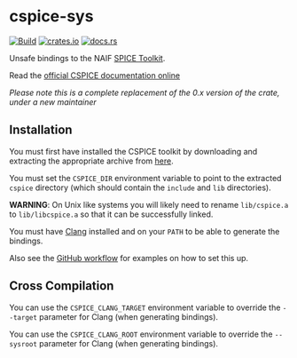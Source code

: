 # cspice-sys

[![Build](https://github.com/jacob-pro/cspice-rs/actions/workflows/rust.yml/badge.svg)](https://github.com/jacob-pro/cspice-rs/actions)
[![crates.io](https://img.shields.io/crates/v/cspice-sys.svg)](https://crates.io/crates/cspice-sys)
[![docs.rs](https://docs.rs/cspice-sys/badge.svg)](https://docs.rs/cspice-sys/latest/cspice_sys/)

Unsafe bindings to the NAIF [SPICE Toolkit](https://naif.jpl.nasa.gov/naif/index.html).

Read the [official CSPICE documentation online](https://naif.jpl.nasa.gov/pub/naif/toolkit_docs/C/index.html)

*Please note this is a complete replacement of the 0.x version of the crate, under a new maintainer*

## Installation

You must first have installed the CSPICE toolkit by downloading and extracting the appropriate archive from 
[here](https://naif.jpl.nasa.gov/naif/toolkit_C.html).

You must set the `CSPICE_DIR` environment variable to point to the extracted `cspice` directory (which should contain
the `include` and `lib` directories).

**WARNING**: On Unix like systems you will likely need to rename `lib/cspice.a` to `lib/libcspice.a` so that it can be
successfully linked.

You must have [Clang](https://releases.llvm.org/download.html) installed and on your `PATH` to be able to generate 
the bindings. 

Also see the [GitHub workflow](../.github/workflows/rust.yml) for examples on how to set this up.

## Cross Compilation

You can use the `CSPICE_CLANG_TARGET` environment variable to override the `--target` parameter for Clang (when 
generating bindings).

You can use the `CSPICE_CLANG_ROOT` environment variable to override the `--sysroot` parameter for Clang (when 
generating bindings).
